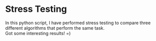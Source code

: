 # Stress Testing
In this python script, I have performed stress testing to compare three different algorithms that perform the same task.  
Got some interesting results! =)
